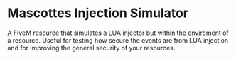 # Mascottes Injection Simulator
A FiveM resource that simulates a LUA injector but within the enviroment of a resource. Useful for testing how secure the events are from LUA injection and for  improving the general security of your resources.
